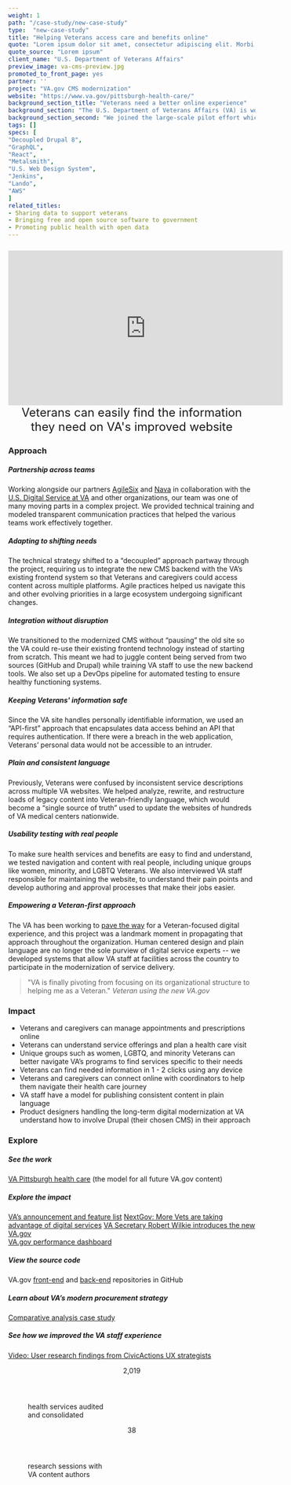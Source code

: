 ```yaml
---
weight: 1
path: "/case-study/new-case-study"
type:  "new-case-study"
title: "Helping Veterans access care and benefits online"
quote: "Lorem ipsum dolor sit amet, consectetur adipiscing elit. Morbi sodales elit nec ipsum laoreet, in condimentum turpis auctor. Nulla facilisi."
quote_source: "Lorem ipsum"
client_name: "U.S. Department of Veterans Affairs"
preview_image: va-cms-preview.jpg
promoted_to_front_page: yes
partner: ''
project: "VA.gov CMS modernization"
website: "https://www.va.gov/pittsburgh-health-care/"
background_section_title: "Veterans need a better online experience"
background_section: "The U.S. Department of Veterans Affairs (VA) is working to improve the confusing experience many Veterans have when navigating multiple VA sites built on a mix of legacy technologies. Having launched a reinvigorated VA.gov in 2018 as a step toward a unified Veteran-first digital platform, the agency still needed to build out a common content management system (CMS), establish consistent descriptions for services, and organize the information in an accessible way for Veterans in need of health care."
background_section_second: "We joined the large-scale pilot effort which focused on using one of the regional VA Medical Centers as a model for all future VA.gov content. We integrated the new CMS with the existing site architecture and helped create standards for content and design that make it easier for VA staff to do their jobs -- while directly improving quality of life for millions of Veterans seeking health care and benefits."
tags: []
specs: [
"Decoupled Drupal 8",
"GraphQL",
"React",
"Metalsmith",
"U.S. Web Design System",
"Jenkins",
"Lando",
"AWS"
]
related_titles:
- Sharing data to support veterans
- Bringing free and open source software to government
- Promoting public health with open data
---
```


<p style="text-align:center;font-size:1.5rem">
<iframe width="560" height="315" src="https://www.youtube.com/embed/H8hndge4wLc" frameborder="0" allow="accelerometer; autoplay; encrypted-media; gyroscope; picture-in-picture" allowfullscreen></iframe>
Veterans can easily find the information they need on VA's improved website
</p>

### Approach

##### Partnership across teams
Working alongside our partners [AgileSix](https://agile6.com/) and [Nava](https://www.navapbc.com/) in collaboration with the [U.S. Digital Service at VA](https://department-of-veterans-affairs.github.io/dsva/) and other organizations, our team was one of many moving parts in a complex project. We provided technical training and modeled transparent communication practices that helped the various teams work effectively together.

##### Adapting to shifting needs
The technical strategy shifted to a “decoupled” approach partway through the project, requiring us to integrate the new CMS backend with the VA’s existing frontend system so that Veterans and caregivers could access content across multiple platforms. Agile practices helped us navigate this and other evolving priorities in a large ecosystem undergoing significant changes.

##### Integration without disruption
We transitioned to the modernized CMS without “pausing” the old site so the VA could re-use their existing frontend technology instead of starting from scratch. This meant we had to juggle content being served from two sources (GitHub and Drupal) while training VA staff to use the new backend tools. We also set up a DevOps pipeline for automated testing to ensure healthy functioning systems.

##### Keeping Veterans' information safe
Since the VA site handles personally identifiable information, we used an “API-first” approach that encapsulates data access behind an API that requires authentication. If there were a breach in the web application, Veterans’ personal data would not be accessible to an intruder.

##### Plain and consistent language
Previously, Veterans were confused by inconsistent service descriptions across multiple VA websites. We helped analyze, rewrite, and restructure loads of legacy content into Veteran-friendly language, which would become a “single source of truth” used to update the websites of hundreds of VA medical centers nationwide.

##### Usability testing with real people
To make sure health services and benefits are easy to find and understand, we tested navigation and content with real people, including unique groups like women, minority, and LGBTQ Veterans. We also interviewed VA staff responsible for maintaining the website, to understand their pain points and develop authoring and approval processes that make their jobs easier.

##### Empowering a Veteran-first approach
The VA has been working to [pave the way](https://www.usds.gov/report-to-congress/2016/vets-dot-gov/) for a Veteran-focused digital experience, and this project was a landmark moment in propagating that approach throughout the organization. Human centered design and plain language are no longer the sole purview of digital service experts -- we developed systems that allow VA staff at facilities across the country to participate in the modernization of service delivery.

<blockquote>
"VA is finally pivoting from focusing on its organizational structure to helping me as a Veteran."
<cite>Veteran using the new VA.gov</cite>
</blockquote>

### Impact
* Veterans and caregivers can manage appointments and prescriptions online
* Veterans can understand service offerings and plan a health care visit
* Unique groups such as women, LGBTQ, and minority Veterans can better navigate VA’s programs to find services specific to their needs
* Veterans can find needed information in 1 - 2 clicks using any device
* Veterans and caregivers can connect online with coordinators to help them navigate their health care journey
* VA staff have a model for publishing consistent content in plain language
* Product designers handling the long-term digital modernization at VA understand how to involve Drupal (their chosen CMS) in their approach


### Explore

##### See the work  
[VA Pittsburgh health care](https://www.va.gov/pittsburgh-health-care/) (the model for all future VA.gov content)

##### Explore the impact  
[VA’s announcement and feature list](https://github.com/department-of-veterans-affairs/va.gov-team/blob/master/products/facilities/medical-centers/comms/New-VAMC-website-flyer-2020-01-WEB.pdf)
[NextGov: More Vets are taking advantage of digital services](https://www.nextgov.com/it-modernization/2019/11/more-vets-are-taking-advantage-digital-services-through-new-vagov/161190/)
[VA Secretary Robert Wilkie introduces the new VA.gov](https://www.blogs.va.gov/VAntage/53898/secretary-wilkie-announces-redesigned-va-gov-built-input-veterans-better-meet-needs/)  
[VA.gov performance dashboard](https://www.va.gov/performance-dashboard/)

##### View the source code
VA.gov [front-end](https://github.com/department-of-veterans-affairs/vets-website) and [back-end](https://github.com/department-of-veterans-affairs/va.gov-cms) repositories in GitHub

##### Learn about VA’s modern procurement strategy
[Comparative analysis case study](https://techfarhub.cio.gov/learning-center/case-studies/VA-gov-modernization-comparative-analysis)

##### See how we improved the VA staff experience
[Video: User research findings from CivicActions UX strategists](https://drive.google.com/file/d/1oV_FuBArq4gYlSJz0ZXf4WWJf3Z6iStu/view?usp=sharing)

<figure>
  <div>
    <header>2,019</header>
    <p>health services audited <br> and consolidated<p>
  </div>
  <div>
      <header>38</header>
      <p>research sessions with <br> VA content authors<p>
  </div>
</figure>
